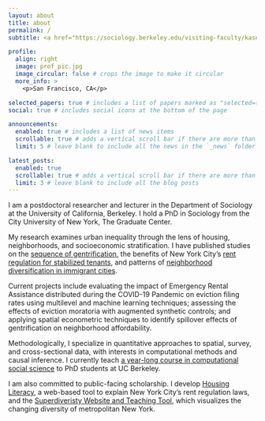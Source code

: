```yaml
---
layout: about
title: about
permalink: /
subtitle: <a href="https://sociology.berkeley.edu/visiting-faculty/kasey-zapatka" target="_blank">Postdoctoral Researcher and Lecturer,</a> University of California, Berkeley

profile:
  align: right
  image: prof_pic.jpg
  image_circular: false # crops the image to make it circular
  more_info: >
    <p>San Francisco, CA</p>

selected_papers: true # includes a list of papers marked as "selected={true}"
social: true # includes social icons at the bottom of the page

announcements:
  enabled: true # includes a list of news items
  scrollable: true # adds a vertical scroll bar if there are more than 3 news items
  limit: 5 # leave blank to include all the news in the `_news` folder

latest_posts:
  enabled: true
  scrollable: true # adds a vertical scroll bar if there are more than 3 new posts items
  limit: 3 # leave blank to include all the blog posts
---
```


I am a postdoctoral researcher and lecturer in the Department of Sociology at the University of California, Berkeley. I hold a PhD in Sociology from the City University of New York, The Graduate Center.

My research examines urban inequality through the lens of housing, neighborhoods, and socioeconomic stratification. I have published studies on the [sequence of gentrification](https://journals.sagepub.com/doi/10.1177/0042098020940596), the benefits of New York City’s [rent regulation for stabilized tenants](https://journals.sagepub.com/doi/10.1177/15356841221123762), and patterns of [neighborhood diversification in immigrant cities](https://www.kaseyzapatka.com/publication/russell-sage/).

Current projects include evaluating the impact of Emergency Rental Assistance distributed during the COVID-19 Pandemic on eviction filing rates using multilevel and machine learning techniques; assessing the effects of eviction moratoria with augmented synthetic controls; and applying spatial econometric techniques to identify spillover effects of gentrification on neighborhood affordability. 

Methodologically, I specialize in quantitative approaches to spatial, survey, and cross-sectional data, with interests in computational methods and causal inference. I currently teach [a year-long course in computational social science](https://github.com/kaseyzapatka/Computational-Social-Science-Training-Program) to PhD students at UC Berkeley.

I am also committed to public-facing scholarship. I develop [Housing Literacy](https://housingliteracynyc.org), a web-based tool to explain New York City’s rent regulation laws, and the [Superdiveristy Website and Teaching Tool](http://www.superdiv-newyork.mmg.mpg.de/#newyork-intro?bubble;filter:Total%20population?map;variables:0,0;mode:traditional?treePermanent;year:2012;category:Family?treeTemporary;year:2012;category:Students?sankey;year:2018?dashboard;filters:Total%20-%20Sex,Total%20-%20Age%2018%20to%2065,Total%20-%20Race-ethnicity,Total%20-%20Immigrant%20cohort,Total%20-%20NYC%20status), which visualizes the changing diversity of metropolitan New York.
